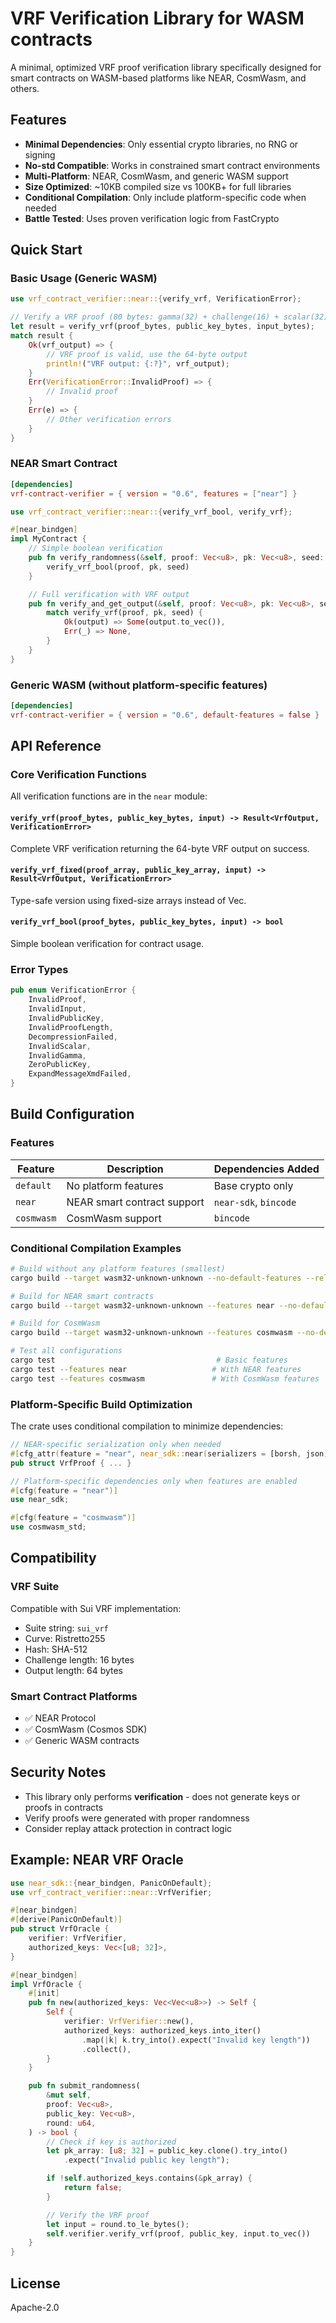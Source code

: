 # VRF Verification Library for WASM contracts

A minimal, optimized VRF proof verification library specifically designed for smart contracts on WASM-based platforms like NEAR, CosmWasm, and others.

## Features

- **Minimal Dependencies**: Only essential crypto libraries, no RNG or signing
- **No-std Compatible**: Works in constrained smart contract environments
- **Multi-Platform**: NEAR, CosmWasm, and generic WASM support
- **Size Optimized**: ~10KB compiled size vs 100KB+ for full libraries
- **Conditional Compilation**: Only include platform-specific code when needed
- **Battle Tested**: Uses proven verification logic from FastCrypto

## Quick Start

### Basic Usage (Generic WASM)

```rust
use vrf_contract_verifier::near::{verify_vrf, VerificationError};

// Verify a VRF proof (80 bytes: gamma(32) + challenge(16) + scalar(32))
let result = verify_vrf(proof_bytes, public_key_bytes, input_bytes);
match result {
    Ok(vrf_output) => {
        // VRF proof is valid, use the 64-byte output
        println!("VRF output: {:?}", vrf_output);
    }
    Err(VerificationError::InvalidProof) => {
        // Invalid proof
    }
    Err(e) => {
        // Other verification errors
    }
}
```

### NEAR Smart Contract

```toml
[dependencies]
vrf-contract-verifier = { version = "0.6", features = ["near"] }
```

```rust
use vrf_contract_verifier::near::{verify_vrf_bool, verify_vrf};

#[near_bindgen]
impl MyContract {
    // Simple boolean verification
    pub fn verify_randomness(&self, proof: Vec<u8>, pk: Vec<u8>, seed: Vec<u8>) -> bool {
        verify_vrf_bool(proof, pk, seed)
    }

    // Full verification with VRF output
    pub fn verify_and_get_output(&self, proof: Vec<u8>, pk: Vec<u8>, seed: Vec<u8>) -> Option<Vec<u8>> {
        match verify_vrf(proof, pk, seed) {
            Ok(output) => Some(output.to_vec()),
            Err(_) => None,
        }
    }
}
```

### Generic WASM (without platform-specific features)

```toml
[dependencies]
vrf-contract-verifier = { version = "0.6", default-features = false }
```

## API Reference

### Core Verification Functions

All verification functions are in the `near` module:

#### `verify_vrf(proof_bytes, public_key_bytes, input) -> Result<VrfOutput, VerificationError>`
Complete VRF verification returning the 64-byte VRF output on success.

#### `verify_vrf_fixed(proof_array, public_key_array, input) -> Result<VrfOutput, VerificationError>`
Type-safe version using fixed-size arrays instead of Vec.

#### `verify_vrf_bool(proof_bytes, public_key_bytes, input) -> bool`
Simple boolean verification for contract usage.

### Error Types

```rust
pub enum VerificationError {
    InvalidProof,
    InvalidInput,
    InvalidPublicKey,
    InvalidProofLength,
    DecompressionFailed,
    InvalidScalar,
    InvalidGamma,
    ZeroPublicKey,
    ExpandMessageXmdFailed,
}
```

## Build Configuration

### Features

| Feature | Description | Dependencies Added |
|---------|-------------|-------------------|
| `default` | No platform features | Base crypto only |
| `near` | NEAR smart contract support | `near-sdk`, `bincode` |
| `cosmwasm` | CosmWasm support | `bincode` |

### Conditional Compilation Examples

```bash
# Build without any platform features (smallest)
cargo build --target wasm32-unknown-unknown --no-default-features --release

# Build for NEAR smart contracts
cargo build --target wasm32-unknown-unknown --features near --no-default-features --release

# Build for CosmWasm
cargo build --target wasm32-unknown-unknown --features cosmwasm --no-default-features --release

# Test all configurations
cargo test                                    # Basic features
cargo test --features near                   # With NEAR features
cargo test --features cosmwasm               # With CosmWasm features
```

### Platform-Specific Build Optimization

The crate uses conditional compilation to minimize dependencies:

```rust
// NEAR-specific serialization only when needed
#[cfg_attr(feature = "near", near_sdk::near(serializers = [borsh, json]))]
pub struct VrfProof { ... }

// Platform-specific dependencies only when features are enabled
#[cfg(feature = "near")]
use near_sdk;

#[cfg(feature = "cosmwasm")]
use cosmwasm_std;
```

## Compatibility

### VRF Suite
Compatible with Sui VRF implementation:
- Suite string: `sui_vrf`
- Curve: Ristretto255
- Hash: SHA-512
- Challenge length: 16 bytes
- Output length: 64 bytes

### Smart Contract Platforms
- ✅ NEAR Protocol
- ✅ CosmWasm (Cosmos SDK)
- ✅ Generic WASM contracts

## Security Notes

- This library only performs **verification** - does not generate keys or proofs in contracts
- Verify proofs were generated with proper randomness
- Consider replay attack protection in contract logic

## Example: NEAR VRF Oracle

```rust
use near_sdk::{near_bindgen, PanicOnDefault};
use vrf_contract_verifier::near::VrfVerifier;

#[near_bindgen]
#[derive(PanicOnDefault)]
pub struct VrfOracle {
    verifier: VrfVerifier,
    authorized_keys: Vec<[u8; 32]>,
}

#[near_bindgen]
impl VrfOracle {
    #[init]
    pub fn new(authorized_keys: Vec<Vec<u8>>) -> Self {
        Self {
            verifier: VrfVerifier::new(),
            authorized_keys: authorized_keys.into_iter()
                .map(|k| k.try_into().expect("Invalid key length"))
                .collect(),
        }
    }

    pub fn submit_randomness(
        &mut self,
        proof: Vec<u8>,
        public_key: Vec<u8>,
        round: u64,
    ) -> bool {
        // Check if key is authorized
        let pk_array: [u8; 32] = public_key.clone().try_into()
            .expect("Invalid public key length");

        if !self.authorized_keys.contains(&pk_array) {
            return false;
        }

        // Verify the VRF proof
        let input = round.to_le_bytes();
        self.verifier.verify_vrf(proof, public_key, input.to_vec())
    }
}
```

## License

Apache-2.0